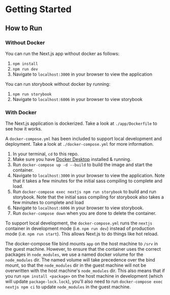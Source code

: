 # Getting Started

## How to Run

### Without Docker

You can run the Next.js app without docker as follows:

1. `npm install`
2. `npm run dev`
3. Navigate to `localhost:3000` in your browser to view the application

You can run storybook without docker by running:

1. `npm run storybook`
2. Navigate to `localhost:6006` in your browser to view storybook

### With Docker

The Next.js application is dockerized. Take a look at `./app/Dockerfile` to see how it works.

A `docker-compose.yml` has been included to support local development and deployment. Take a look at `./docker-compose.yml` for more information.

1. In your terminal, `cd` to this repo.
2. Make sure you have [Docker Desktop](https://www.docker.com/products/docker-desktop/) installed & running.
3. Run `docker-compose up -d --build` to build the image and start the container.
4. Navigate to `localhost:3000` in your browser to view the application. Note that it takes a few minutes for the initial sass compiling to complete and load.
5. Run `docker-compose exec nextjs npm run storybook` to build and run storybook. Note that the initial sass compiling for storybook also takes a few  minutes to complete and load
6. Navigate to `localhost:6006` in your browser to view storybook.
7. Run `docker-compose down` when you are done to delete the container.

To support local development, the `docker-compose.yml` runs the `nextjs` container in development mode (i.e. `npm run dev`) instead of production mode (i.e. `npm run start`). This allows Next.js to do things like hot reload.

The docker-compose file bind mounts `app` on the host machine to `/srv` in the guest machine. However, to ensure that the container uses the correct packages in `node_modules`, we use a named docker volume for the `node_modules` dir. The named volume will take precedence over the bind mount, so that the `node_modules` dir in the guest machine will not be overwritten with the host machine's `node_modules` dir. This also means that if you run `npm install <package>` on the host machine in development (which will update `package-lock.lock`), you'll also need to run `docker-compose exec nextjs npm ci` to update `node_modules` in the guest machine.
